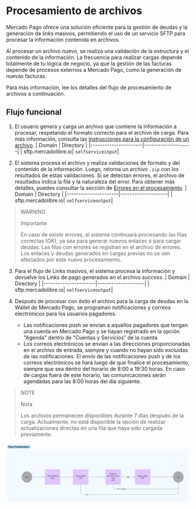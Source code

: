 # Procesamiento de archivos

Mercado Pago ofrece una solución eficiente para la gestión de deudas y la generación de links masivos, permitiendo el uso de un servicio SFTP para procesar la información contenida en archivos. 

Al procesar un archivo nuevo, se realiza una validación de la estructura y el contenido de la información. La frecuencia para realizar cargas depende totalmente de tu lógica de negocio, ya que la gestión de las facturas depende de procesos externos a Mercado Pago, como la generación de nuevas facturas.

Para más información, lee los detalles del flujo de procesamiento de archivos a continuación.

## Flujo funcional

1. El usuario genera y carga un archivo que contiene la información a procesar, respetando el formato correcto para el archivo de carga. Para más información, consulta las [instrucciones para la configuración de un archivo](/developers/es/docs/links-and-debts/format-specifications). 
| Domain               | Directory          |
|----------------------|--------------------|
| sftp.mercadolibre.io| `selfserviceinput`|

2. El sistema procesa el archivo y realiza validaciones de formato y del contenido de la información. Luego, retorna un archivo `.zip` con los resultados de estas validaciones. Si se detectan errores, el archivo de resultados indica la fila y la naturaleza del error. Para obtener más detalles, puedes consultar la sección de [Errores en el procesamiento](/developers/es/docs/links-and-debts/validations).
| Domain               | Directory          |
|----------------------|--------------------|
| sftp.mercadolibre.io| `selfserviceoutput`|

> WARNING
>
> Importante
>
> En caso de existir errores, el sistema continuará procesando las filas correctas (OK), ya sea para generar nuevos enlaces o para cargar deudas. Las filas con errores se registran en el archivo de errores. Los enlaces y deudas generados en cargas previas no se ven afectados por este nuevo procesamiento.

3. Para el flujo de Links masivos, el sistema procesa la información y devuelve los Links de pago generados en el archivo _success_.
| Domain               | Directory          |
|----------------------|--------------------|
| sftp.mercadolibre.io| `selfserviceoutput`|

4. Después de procesar con éxito el archivo para la carga de deudas en la Wallet de Mercado Pago, se programan notificaciones y correos electrónicos para los usuarios pagadores. 
    - Las notificaciones push se envían a aquellos pagadores que tengan una cuenta en Mercado Pago y se hayan registrado en la opción "Agenda" dentro de "Cuentas y Servicios" de la cuenta. 
    - Los correos electrónicos se envían a las direcciones proporcionadas en el archivo de entrada, siempre y cuando no hayan sido excluidas de las notificaciones.
El envío de las notificaciones push y de los correos electrónicos se hará luego de que finalice el procesamiento, siempre que sea dentro del horario de 8:00 a 19:30 horas. En caso de cargas fuera de este horario, las comunicaciones serán agendadas para las 8:00 horas del día siguiente.

> NOTE
>
> Nota
> 
> Los archivos permanecen disponibles durante 7 días después de la carga. Actualmente, no está disponible la opción de realizar actualizaciones directas en una fila que haya sido cargada previamente.

![Fluxograma](/images/recaudos/fluxograma.png)

